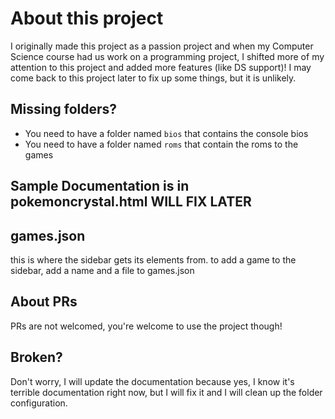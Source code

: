# About this project
I originally made this project as a passion project and when my Computer Science course had us work on a programming project, I shifted more of my attention to this project and added more features (like DS support)! I may come back to this project later to fix up some things, but it is unlikely.

## Missing folders?

- You need to have a folder named ```bios``` that contains the console bios
- You need to have a folder named ```roms``` that contain the roms to the games

## Sample Documentation is in pokemoncrystal.html WILL FIX LATER

## games.json

this is where the sidebar gets its elements from.
to add a game to the sidebar, add a name and a file to games.json

## About PRs

PRs are not welcomed, you're welcome to use the project though!

## Broken?
Don't worry, I will update the documentation because yes, I know it's terrible documentation right now, but I will fix it and I will clean up the folder configuration.
